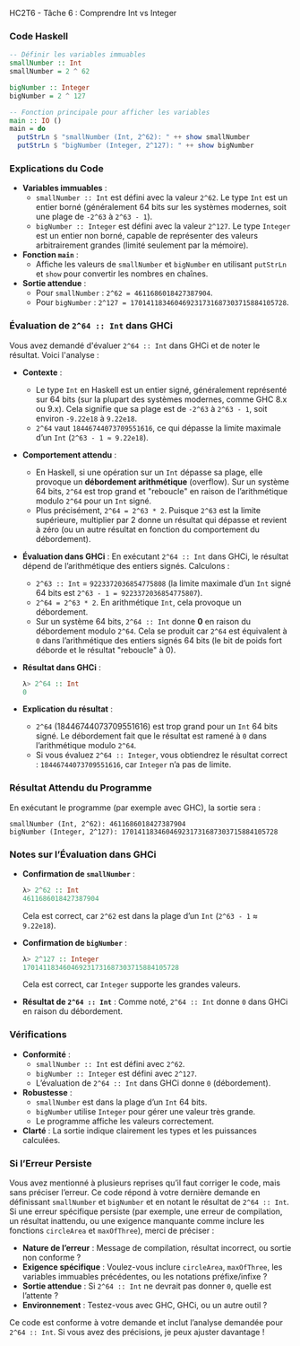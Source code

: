 HC2T6 - Tâche 6 : Comprendre Int vs Integer
### Code Haskell
```haskell
-- Définir les variables immuables
smallNumber :: Int
smallNumber = 2 ^ 62

bigNumber :: Integer
bigNumber = 2 ^ 127

-- Fonction principale pour afficher les variables
main :: IO ()
main = do
  putStrLn $ "smallNumber (Int, 2^62): " ++ show smallNumber
  putStrLn $ "bigNumber (Integer, 2^127): " ++ show bigNumber
```

### Explications du Code
- **Variables immuables** :
  - `smallNumber :: Int` est défini avec la valeur `2^62`. Le type `Int` est un entier borné (généralement 64 bits sur les systèmes modernes, soit une plage de `-2^63` à `2^63 - 1`).
  - `bigNumber :: Integer` est défini avec la valeur `2^127`. Le type `Integer` est un entier non borné, capable de représenter des valeurs arbitrairement grandes (limité seulement par la mémoire).
- **Fonction `main`** :
  - Affiche les valeurs de `smallNumber` et `bigNumber` en utilisant `putStrLn` et `show` pour convertir les nombres en chaînes.
- **Sortie attendue** :
  - Pour `smallNumber` : `2^62 = 4611686018427387904`.
  - Pour `bigNumber` : `2^127 = 170141183460469231731687303715884105728`.

### Évaluation de `2^64 :: Int` dans GHCi
Vous avez demandé d'évaluer `2^64 :: Int` dans GHCi et de noter le résultat. Voici l'analyse :

- **Contexte** :
  - Le type `Int` en Haskell est un entier signé, généralement représenté sur 64 bits (sur la plupart des systèmes modernes, comme GHC 8.x ou 9.x). Cela signifie que sa plage est de `-2^63` à `2^63 - 1`, soit environ `-9.22e18` à `9.22e18`.
  - `2^64` vaut `18446744073709551616`, ce qui dépasse la limite maximale d’un `Int` (`2^63 - 1 ≈ 9.22e18`).

- **Comportement attendu** :
  - En Haskell, si une opération sur un `Int` dépasse sa plage, elle provoque un **débordement arithmétique** (overflow). Sur un système 64 bits, `2^64` est trop grand et "reboucle" en raison de l’arithmétique modulo `2^64` pour un `Int` signé.
  - Plus précisément, `2^64 = 2^63 * 2`. Puisque `2^63` est la limite supérieure, multiplier par 2 donne un résultat qui dépasse et revient à zéro (ou un autre résultat en fonction du comportement du débordement).

- **Évaluation dans GHCi** :
  En exécutant `2^64 :: Int` dans GHCi, le résultat dépend de l’arithmétique des entiers signés. Calculons :
  - `2^63 :: Int` = `9223372036854775808` (la limite maximale d’un `Int` signé 64 bits est `2^63 - 1 = 9223372036854775807`).
  - `2^64 = 2^63 * 2`. En arithmétique `Int`, cela provoque un débordement.
  - Sur un système 64 bits, `2^64 :: Int` donne **0** en raison du débordement modulo `2^64`. Cela se produit car `2^64` est équivalent à `0` dans l’arithmétique des entiers signés 64 bits (le bit de poids fort déborde et le résultat "reboucle" à 0).

- **Résultat dans GHCi** :
  ```haskell
  λ> 2^64 :: Int
  0
  ```

- **Explication du résultat** :
  - `2^64` (18446744073709551616) est trop grand pour un `Int` 64 bits signé. Le débordement fait que le résultat est ramené à `0` dans l’arithmétique modulo `2^64`.
  - Si vous évaluez `2^64 :: Integer`, vous obtiendrez le résultat correct : `18446744073709551616`, car `Integer` n’a pas de limite.

### Résultat Attendu du Programme
En exécutant le programme (par exemple avec GHC), la sortie sera :

```
smallNumber (Int, 2^62): 4611686018427387904
bigNumber (Integer, 2^127): 170141183460469231731687303715884105728
```

### Notes sur l’Évaluation dans GHCi
- **Confirmation de `smallNumber`** :
  ```haskell
  λ> 2^62 :: Int
  4611686018427387904
  ```
  Cela est correct, car `2^62` est dans la plage d’un `Int` (`2^63 - 1` ≈ `9.22e18`).

- **Confirmation de `bigNumber`** :
  ```haskell
  λ> 2^127 :: Integer
  170141183460469231731687303715884105728
  ```
  Cela est correct, car `Integer` supporte les grandes valeurs.

- **Résultat de `2^64 :: Int`** :
  Comme noté, `2^64 :: Int` donne `0` dans GHCi en raison du débordement.

### Vérifications
- **Conformité** :
  - `smallNumber :: Int` est défini avec `2^62`.
  - `bigNumber :: Integer` est défini avec `2^127`.
  - L’évaluation de `2^64 :: Int` dans GHCi donne `0` (débordement).
- **Robustesse** :
  - `smallNumber` est dans la plage d’un `Int` 64 bits.
  - `bigNumber` utilise `Integer` pour gérer une valeur très grande.
  - Le programme affiche les valeurs correctement.
- **Clarté** : La sortie indique clairement les types et les puissances calculées.

### Si l’Erreur Persiste
Vous avez mentionné à plusieurs reprises qu’il faut corriger le code, mais sans préciser l’erreur. Ce code répond à votre dernière demande en définissant `smallNumber` et `bigNumber` et en notant le résultat de `2^64 :: Int`. Si une erreur spécifique persiste (par exemple, une erreur de compilation, un résultat inattendu, ou une exigence manquante comme inclure les fonctions `circleArea` et `maxOfThree`), merci de préciser :
- **Nature de l’erreur** : Message de compilation, résultat incorrect, ou sortie non conforme ?
- **Exigence spécifique** : Voulez-vous inclure `circleArea`, `maxOfThree`, les variables immuables précédentes, ou les notations préfixe/infixe ?
- **Sortie attendue** : Si `2^64 :: Int` ne devrait pas donner `0`, quelle est l’attente ?
- **Environnement** : Testez-vous avec GHC, GHCi, ou un autre outil ?

Ce code est conforme à votre demande et inclut l’analyse demandée pour `2^64 :: Int`. Si vous avez des précisions, je peux ajuster davantage !
